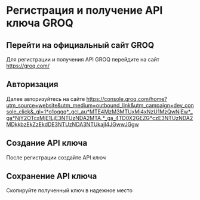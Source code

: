 # Регистрация и получение API ключа GROQ

## Перейти на официальный сайт GROQ

Для регистрации и получения API GROQ перейдите на сайт https://groq.com/

## Авторизация

Далее авторизуйтесь на
сайте https://console.groq.com/home?utm_source=website&utm_medium=outbound_link&utm_campaign=dev_console_click&_gl=1*o1oggq*_gcl_au*MTE4MzM3MTUxMi4xNzU1MzQwNjEw*_ga*NjY2OTcxMjE1LjE3NTUzNDA2MTA.*_ga_4TD0X2GEZG*czE3NTUzNDA2MDkkbzEkZzEkdDE3NTUzNDA3NTUkajI4JGwwJGgw

## Создание API ключа

После регистрации создайте API ключ

## Сохранение API ключа

Скопируйте полученный ключ в надежное место